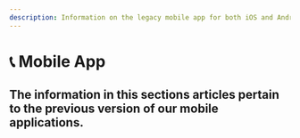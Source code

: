 ```yaml
---
description: Information on the legacy mobile app for both iOS and Android apps.
---
```


# 📞 Mobile App

## The information in this sections articles pertain to the previous version of our mobile applications.&#x20;
